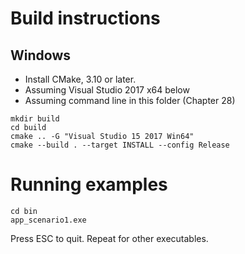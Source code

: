# Build instructions

## Windows

* Install CMake, 3.10 or later.
* Assuming Visual Studio 2017 x64 below
* Assuming command line in this folder (Chapter 28)

```
mkdir build
cd build
cmake .. -G "Visual Studio 15 2017 Win64"
cmake --build . --target INSTALL --config Release
```

# Running examples
```
cd bin
app_scenario1.exe
```
Press ESC to quit.
Repeat for other executables.
